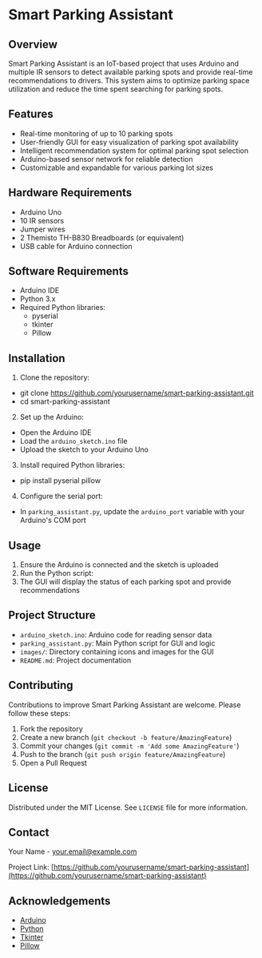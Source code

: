 # Smart Parking Assistant

## Overview
Smart Parking Assistant is an IoT-based project that uses Arduino and multiple IR sensors to detect available parking spots and provide real-time recommendations to drivers. This system aims to optimize parking space utilization and reduce the time spent searching for parking spots.

## Features
- Real-time monitoring of up to 10 parking spots
- User-friendly GUI for easy visualization of parking spot availability
- Intelligent recommendation system for optimal parking spot selection
- Arduino-based sensor network for reliable detection
- Customizable and expandable for various parking lot sizes

## Hardware Requirements
- Arduino Uno
- 10 IR sensors
- Jumper wires
- 2 Themisto TH-B830 Breadboards (or equivalent)
- USB cable for Arduino connection

## Software Requirements
- Arduino IDE
- Python 3.x
- Required Python libraries:
  - pyserial
  - tkinter
  - Pillow

## Installation

1. Clone the repository:
- git clone https://github.com/yourusername/smart-parking-assistant.git
- cd smart-parking-assistant
2. Set up the Arduino:
- Open the Arduino IDE
- Load the `arduino_sketch.ino` file
- Upload the sketch to your Arduino Uno

3. Install required Python libraries:
- pip install pyserial pillow

4. Configure the serial port:
- In `parking_assistant.py`, update the `arduino_port` variable with your Arduino's COM port

## Usage

1. Ensure the Arduino is connected and the sketch is uploaded
2. Run the Python script:
3. The GUI will display the status of each parking spot and provide recommendations

## Project Structure
- `arduino_sketch.ino`: Arduino code for reading sensor data
- `parking_assistant.py`: Main Python script for GUI and logic
- `images/`: Directory containing icons and images for the GUI
- `README.md`: Project documentation

## Contributing
Contributions to improve Smart Parking Assistant are welcome. Please follow these steps:

1. Fork the repository
2. Create a new branch (`git checkout -b feature/AmazingFeature`)
3. Commit your changes (`git commit -m 'Add some AmazingFeature'`)
4. Push to the branch (`git push origin feature/AmazingFeature`)
5. Open a Pull Request

## License
Distributed under the MIT License. See `LICENSE` file for more information.

## Contact
Your Name - your.email@example.com

Project Link: [https://github.com/yourusername/smart-parking-assistant](https://github.com/yourusername/smart-parking-assistant)

## Acknowledgements
- [Arduino](https://www.arduino.cc/)
- [Python](https://www.python.org/)
- [Tkinter](https://docs.python.org/3/library/tkinter.html)
- [Pillow](https://python-pillow.org/)